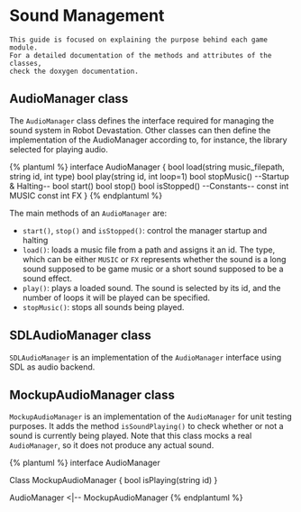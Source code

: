 # Sound Management

```
This guide is focused on explaining the purpose behind each game module. 
For a detailed documentation of the methods and attributes of the classes, 
check the doxygen documentation.  
```

## AudioManager class

The `AudioManager` class defines the interface required for managing the sound system in Robot Devastation. Other classes can then define the implementation of the AudioManager according to, for instance, the library selected for playing audio.

{% plantuml %}
interface AudioManager {
    bool load(string music_filepath, string id, int type)
    bool play(string id, int loop=1)
    bool stopMusic()
    --Startup & Halting--
    bool start()
    bool stop()
    bool isStopped()
    --Constants--
    const int MUSIC
    const int FX
}
{% endplantuml %}

The main methods of an `AudioManager` are: 
* `start()`, `stop()` and `isStopped()`: control the manager startup and halting
* `load()`: loads a music file from a path and assigns it an id. The type, which can be either `MUSIC` or `FX` represents whether the sound is a long sound supposed to be game music or a short sound supposed to be a sound effect.
* `play()`: plays a loaded sound. The sound is selected by its id, and the number of loops it will be played can be specified.
* `stopMusic()`: stops all sounds being played.

## SDLAudioManager class
`SDLAudioManager` is an implementation of the `AudioManager` interface using SDL as audio backend. 

## MockupAudioManager class
`MockupAudioManager` is an implementation of the `AudioManager` for unit testing purposes.
It adds the method `isSoundPlaying()` to check whether or not a sound is currently being played. Note that this class mocks a real `AudioManager`, so it does not produce any actual sound.

{% plantuml %}
interface AudioManager 

Class MockupAudioManager {
 bool isPlaying(string id)
}

AudioManager <|-- MockupAudioManager
{% endplantuml %}


